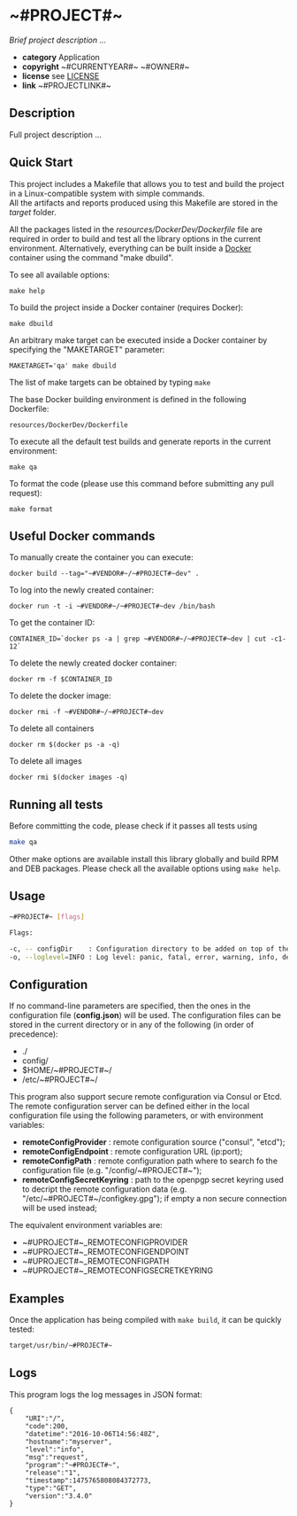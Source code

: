 # ~#PROJECT#~

*Brief project description ...*

* **category**    Application
* **copyright**   ~#CURRENTYEAR#~ ~#OWNER#~
* **license**     see [LICENSE](LICENSE)
* **link**        ~#PROJECTLINK#~


## Description

Full project description ...


## Quick Start

This project includes a Makefile that allows you to test and build the project in a Linux-compatible system with simple commands.  
All the artifacts and reports produced using this Makefile are stored in the *target* folder.  

All the packages listed in the *resources/DockerDev/Dockerfile* file are required in order to build and test all the library options in the current environment. Alternatively, everything can be built inside a [Docker](https://www.docker.com) container using the command "make dbuild".

To see all available options:
```
make help
```

To build the project inside a Docker container (requires Docker):
```
make dbuild
```

An arbitrary make target can be executed inside a Docker container by specifying the "MAKETARGET" parameter:
```
MAKETARGET='qa' make dbuild
```
The list of make targets can be obtained by typing ```make```


The base Docker building environment is defined in the following Dockerfile:
```
resources/DockerDev/Dockerfile
```

To execute all the default test builds and generate reports in the current environment:
```
make qa
```

To format the code (please use this command before submitting any pull request):
```
make format
```

## Useful Docker commands

To manually create the container you can execute:
```
docker build --tag="~#VENDOR#~/~#PROJECT#~dev" .
```

To log into the newly created container:
```
docker run -t -i ~#VENDOR#~/~#PROJECT#~dev /bin/bash
```

To get the container ID:
```
CONTAINER_ID=`docker ps -a | grep ~#VENDOR#~/~#PROJECT#~dev | cut -c1-12`
```

To delete the newly created docker container:
```
docker rm -f $CONTAINER_ID
```

To delete the docker image:
```
docker rmi -f ~#VENDOR#~/~#PROJECT#~dev
```

To delete all containers
```
docker rm $(docker ps -a -q)
```

To delete all images
```
docker rmi $(docker images -q)
```

## Running all tests

Before committing the code, please check if it passes all tests using
```bash
make qa
```

Other make options are available install this library globally and build RPM and DEB packages.
Please check all the available options using `make help`.


## Usage

```bash
~#PROJECT#~ [flags]

Flags:

-c, -- configDir    : Configuration directory to be added on top of the search list
-o, --loglevel=INFO : Log level: panic, fatal, error, warning, info, debug
```

## Configuration

If no command-line parameters are specified, then the ones in the configuration file (**config.json**) will be used.
The configuration files can be stored in the current directory or in any of the following (in order of precedence):
* ./
* config/
* $HOME/~#PROJECT#~/
* /etc/~#PROJECT#~/

This program also support secure remote configuration via Consul or Etcd.
The remote configuration server can be defined either in the local configuration file using the following parameters, or with environment variables:

* **remoteConfigProvider** : remote configuration source ("consul", "etcd");
* **remoteConfigEndpoint** : remote configuration URL (ip:port);
* **remoteConfigPath** : remote configuration path where to search fo the configuration file (e.g. "/config/~#PROJECT#~");
* **remoteConfigSecretKeyring** : path to the openpgp secret keyring used to decript the remote configuration data (e.g. "/etc/~#PROJECT#~/configkey.gpg"); if empty a non secure connection will be used instead;

The equivalent environment variables are:

* ~#UPROJECT#~_REMOTECONFIGPROVIDER
* ~#UPROJECT#~_REMOTECONFIGENDPOINT
* ~#UPROJECT#~_REMOTECONFIGPATH
* ~#UPROJECT#~_REMOTECONFIGSECRETKEYRING


## Examples

Once the application has being compiled with `make build`, it can be quickly tested:

```bash
target/usr/bin/~#PROJECT#~
```

## Logs

This program logs the log messages in JSON format:

```
{
    "URI":"/",
    "code":200,
    "datetime":"2016-10-06T14:56:48Z",
    "hostname":"myserver",
    "level":"info",
    "msg":"request",
    "program":"~#PROJECT#~",
    "release":"1",
    "timestamp":1475765808084372773,
    "type":"GET",
    "version":"3.4.0"
}
```

